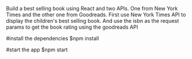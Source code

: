 Build a best selling book using React and two APIs. One from New York Times and the other one from Goodreads.
First use New York Times API to display the children's best selling book. And use the isbn as the request params to get the book rating using the goodreads API

#install the dependencies
$npm install

#start the app
$npm start